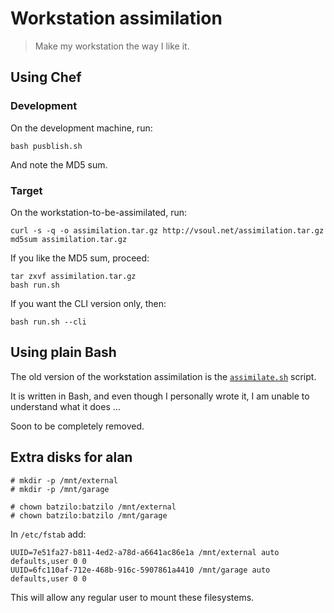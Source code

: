# Workstation assimilation

> Make my workstation the way I like it.

## Using Chef

### Development

On the development machine, run:
```
bash pusblish.sh
```

And note the MD5 sum.

### Target

On the workstation-to-be-assimilated, run:
```
curl -s -q -o assimilation.tar.gz http://vsoul.net/assimilation.tar.gz
md5sum assimilation.tar.gz
```

If you like the MD5 sum, proceed:
```
tar zxvf assimilation.tar.gz
bash run.sh
```

If you want the CLI version only, then:
```
bash run.sh --cli
```

## Using plain Bash

The old version of the workstation assimilation is the
[`assimilate.sh`](assimilate.sh) script.

It is written in Bash, and even though I personally wrote it,
I am unable to understand what it does ...

Soon to be completely removed.

## Extra disks for alan

```
# mkdir -p /mnt/external
# mkdir -p /mnt/garage

# chown batzilo:batzilo /mnt/external
# chown batzilo:batzilo /mnt/garage
```

In `/etc/fstab` add:
```
UUID=7e51fa27-b811-4ed2-a78d-a6641ac86e1a /mnt/external auto defaults,user 0 0
UUID=6fc110af-712e-468b-916c-5907861a4410 /mnt/garage auto defaults,user 0 0
```

This will allow any regular user to mount these filesystems.

